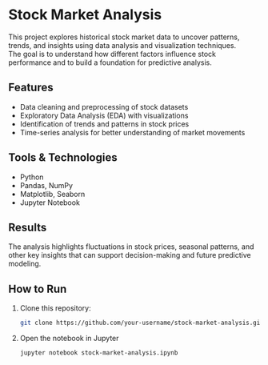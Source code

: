 # Stock Market Analysis  

This project explores historical stock market data to uncover patterns, trends, and insights using data analysis and visualization techniques.  
The goal is to understand how different factors influence stock performance and to build a foundation for predictive analysis.  

## Features  
- Data cleaning and preprocessing of stock datasets  
- Exploratory Data Analysis (EDA) with visualizations  
- Identification of trends and patterns in stock prices  
- Time-series analysis for better understanding of market movements  

## Tools & Technologies  
- Python  
- Pandas, NumPy  
- Matplotlib, Seaborn  
- Jupyter Notebook  

## Results  
The analysis highlights fluctuations in stock prices, seasonal patterns, and other key insights that can support decision-making and future predictive modeling.  

## How to Run  
1. Clone this repository:  
   ```bash
   git clone https://github.com/your-username/stock-market-analysis.git
2. Open the notebook in Jupyter
   ```bash
   jupyter notebook stock-market-analysis.ipynb

